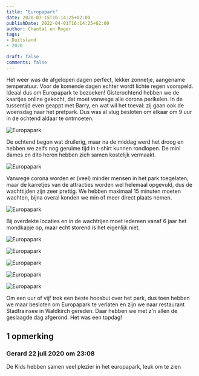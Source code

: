 ```yaml
---
title: "Europapark"
date: 2020-07-15T16:14:25+02:00
publishDate: 2022-04-01T16:14:25+02:00
author: Chantal en Roger
tags:
- Duitsland
- 2020

draft: false
comments: false
---
```


Het weer was de afgelopen dagen perfect, lekker zonnetje, aangename temperatuur. Voor de komende dagen echter wordt lichte regen voorspeld. Ideaal dus om Europapark te bezoeken! Gisterochtend hebben we de kaartjes online gekocht, dat moet vanwege alle corona perikelen. In de tussentijd even geappt met Barry, en wat wil het toeval: zij gaan ook de woensdag naar het pretpark. Dus was al vlug besloten om elkaar om 9 uur in de ochtend aldaar te ontmoeten.

![Europapark](./images/IMG_7757.jpg)

De ochtend begon wat druilerig, maar na de middag werd het droog en hebben we zelfs nog geruime tijd in t-shirt kunnen rondlopen. De mini dames en dito heren hebben zich samen kostelijk vermaakt.

![Europapark](./images/IMG_7762.jpg)

Vanwege corona worden er (veel) minder mensen in het park toegelaten, maar de karretjes van de attracties worden wel helemaal opgevuld, dus de wachttijden zijn zeer prettig. We hebben maximaal 15 minuten moeten wachten, bijna overal konden we min of meer direct plaats nemen.

![Europapark](./images/IMG_7771.jpg)

Bij overdekte locaties en in de wachtrijen moet iedereen vanaf 6 jaar het mondkapje op, maar echt storend is het eigenlijk niet.

![Europapark](./images/IMG_7774.jpg)

![Europapark](./images/IMG_9664.jpg)

![Europapark](./images/IMG_7777.jpg)

![Europapark](./images/IMG_7799.jpg)

![Europapark](./images/IMG_7779.jpg)

Om een uur of vijf trok een beste hoosbui over het park, dus toen hebben we maar besloten om Europapark te verlaten en zijn we naar restaurant Stadtrainsee in Waldkirch gereden. Daar hebben we met z'n allen de geslaagde dag afgerond. Het was een topdag!
 
## 1 opmerking

### Gerard 22 juli 2020 om 23:08

De Kids hebben samen veel plezier in het europapark, leuk om te zien
